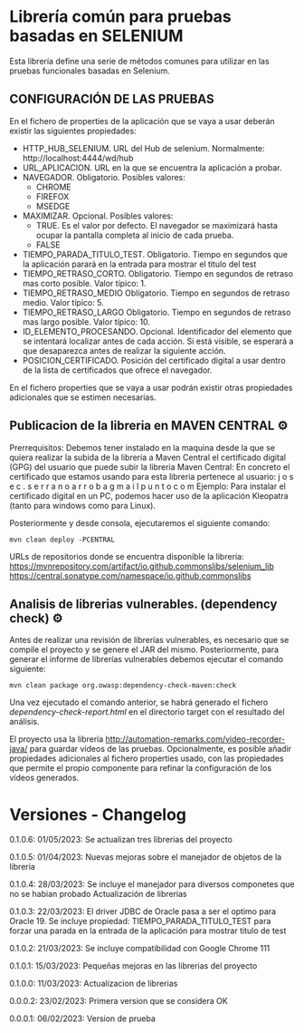 # Librería común para pruebas basadas en SELENIUM

Esta librería define una serie de métodos comunes para utilizar en las pruebas funcionales basadas en Selenium.

## CONFIGURACIÓN DE LAS PRUEBAS

En el fichero de properties de la aplicación que se vaya a usar deberán existir las siguientes propiedades:
- HTTP_HUB_SELENIUM. URL del Hub de selenium. Normalmente: http://localhost:4444/wd/hub
- URL_APLICACION. URL en la que se encuentra la aplicación a probar.
- NAVEGADOR. Obligatorio. Posibles valores:
	- CHROME
	- FIREFOX
	- MSEDGE
- MAXIMIZAR. Opcional. Posibles valores:
	- TRUE. Es el valor por defecto. El navegador se maximizará hasta ocupar la pantalla completa al inicio de cada prueba.
	- FALSE
- TIEMPO_PARADA_TITULO_TEST. Obligatorio. Tiempo en segundos que la aplicación parará en la entrada para mostrar el titulo del test
- TIEMPO_RETRASO_CORTO. Obligatorio. Tiempo en segundos de retraso mas corto posible. Valor típico: 1.
- TIEMPO_RETRASO_MEDIO Obligatorio. Tiempo en segundos de retraso medio. Valor típico: 5.
- TIEMPO_RETRASO_LARGO Obligatorio. Tiempo en segundos de retraso mas largo posible. Valor típico: 10.
- ID_ELEMENTO_PROCESANDO. Opcional. Identificador del elemento que se intentará localizar antes de cada acción. Si está visible, se esperará a que desaparezca antes de realizar la siguiente acción.
- POSICION_CERTIFICADO. Posición del certificado digital a usar dentro de la lista de certificados que ofrece el navegador.

En el fichero properties que se vaya a usar podrán existir otras propiedades adicionales que se estimen necesarias.

## Publicacion de la libreria en MAVEN CENTRAL ⚙️

Prerrequisitos: Debemos tener instalado en la maquina desde la que se quiera realizar la subida de la librería a Maven Central el certificado digital (GPG) del usuario que puede subir la libreria Maven Central: En concreto el certificado que estamos usando para esta libreria pertenece al usuario: j o s e c . s e r r a n o a r r o b a g m a i l p u n t o c o m
Ejemplo: Para instalar el certificado digital en un PC, podemos hacer uso de la aplicación Kleopatra (tanto para windows como para Linux).

Posteriormente y desde consola, ejecutaremos el siguiente comando:

```
mvn clean deploy -PCENTRAL
```

URLs de repositorios donde se encuentra disponible la librería: 
https://mvnrepository.com/artifact/io.github.commonslibs/selenium_lib
https://central.sonatype.com/namespace/io.github.commonslibs

## Analisis de librerias vulnerables. (dependency check) ⚙️

Antes de realizar una revisión de librerías vulnerables, es necesario que se compile el proyecto y se genere el JAR del mismo. Posteriormente, para generar el informe de librerías vulnerables debemos ejecutar el comando siguiente:

```
mvn clean package org.owasp:dependency-check-maven:check
```

Una vez ejecutado el comando anterior, se habrá generado el fichero _dependency-check-report.html_ en el directorio target con el resultado del análisis.

El proyecto usa la librería http://automation-remarks.com/video-recorder-java/ para guardar vídeos de las pruebas. Opcionalmente, es posible añadir propiedades adicionales al fichero properties usado, con las propiedades que permite el propio componente para refinar la configuración de los vídeos generados.

# Versiones - Changelog

0.1.0.6: 01/05/2023: Se actualizan tres librerias del proyecto

0.1.0.5: 01/04/2023: Nuevas mejoras sobre el manejador de objetos de la libreria

0.1.0.4: 28/03/2023: Se incluye el manejador para diversos componetes que no se habian probado
                     Actualización de librerias

0.1.0.3: 22/03/2023: El driver JDBC de Oracle pasa a ser el optimo para Oracle 19.
                     Se incluye propiedad: TIEMPO_PARADA_TITULO_TEST para forzar una parada en la entrada de la aplicación para mostrar titulo de test

0.1.0.2: 21/03/2023: Se incluye compatibilidad con Google Chrome 111

0.1.0.1: 15/03/2023: Pequeñas mejoras en las librerias del proyecto

0.1.0.0: 11/03/2023: Actualizacion de librerias

0.0.0.2: 23/02/2023: Primera version que se considera OK

0.0.0.1: 06/02/2023: Version de prueba
